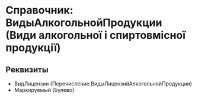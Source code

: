 ﻿# Справочник: ВидыАлкогольнойПродукции (Види алкогольної і спиртовмісної продукції)

## Реквизиты

- ВидЛицензии (Перечисление.ВидыЛицензийАлкогольнойПродукции)
- Маркируемый (Булево)

